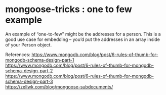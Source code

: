 # mongoose-tricks : one to few example

An example of “one-to-few” might be the addresses for a person. This is a good use case for embedding – you’d put the addresses in an array inside of your Person object.

References:
https://www.mongodb.com/blog/post/6-rules-of-thumb-for-mongodb-schema-design-part-1<br>
https://www.mongodb.com/blog/post/6-rules-of-thumb-for-mongodb-schema-design-part-2<br>
https://www.mongodb.com/blog/post/6-rules-of-thumb-for-mongodb-schema-design-part-3<br>
https://zellwk.com/blog/mongoose-subdocuments/<br>
